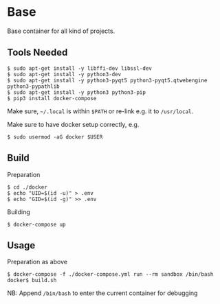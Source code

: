 # Base

Base container for all kind of projects.  


## Tools Needed

```
$ sudo apt-get install -y libffi-dev libssl-dev
$ sudo apt-get install -y python3-dev
$ sudo apt-get install -y python3-pyqt5 python3-pyqt5.qtwebengine python3-pypathlib
$ sudo apt-get install -y python3 python3-pip
$ pip3 install docker-compose
```
Make sure, ``~/.local`` is within ``$PATH`` or re-link e.g. it to
``/usr/local``.  

Make sure to have docker setup correctly, e.g.  
```
$ sudo usermod -aG docker $USER
```


## Build

Preparation  

```
$ cd ./docker
$ echo "UID=$(id -u)" > .env
$ echo "GID=$(id -g)" >> .env
```

Building  

```
$ docker-compose up
```


## Usage

Preparation as above  

```
$ docker-compose -f ./docker-compose.yml run --rm sandbox /bin/bash
docker$ build.sh
```

NB: Append ``/bin/bash`` to enter the current container for debugging  
